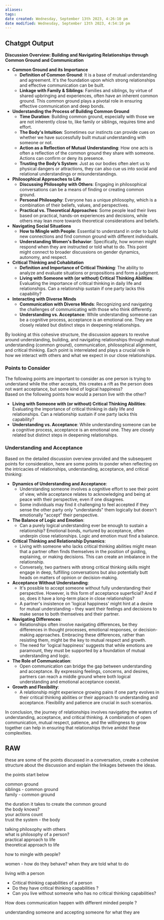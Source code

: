 ```yaml
---
aliases: 
tags: 
date created: Wednesday, September 13th 2023, 4:26:10 pm
date modified: Wednesday, September 13th 2023, 4:54:10 pm
---
```


## Chatgpt Output

**Discussion Overview: Building and Navigating Relationships through Common Ground and Communication**

- **Common Ground and its Importance**
    - **Definition of Common Ground**: It is a base of mutual understanding and agreement. It's the foundation upon which strong relationships and effective communication can be built.
    - **Linkage with Family & Siblings**: Families and siblings, by virtue of shared upbringing and experiences, often have an inherent common ground. This common ground plays a pivotal role in ensuring effective communication and deep bonds.
- **Understanding the Process of Building Common Ground**
    - **Time Duration**: Building common ground, especially with those we are not inherently close to, like family or siblings, requires time and effort.
    - **The Body's Intuition**: Sometimes our instincts can provide cues on whether we have successfully built mutual understanding with someone or not.
    - **Action as a Reflection of Mutual Understanding**: How one acts is often a reflection of the common ground they share with someone. Actions can confirm or deny its presence.
    - **Trusting the Body’s System**: Just as our bodies often alert us to physical dangers or attractions, they can also cue us into social and relational understandings or misunderstandings.
- **Philosophical Approaches to Life**
    - **Discussing Philosophy with Others**: Engaging in philosophical conversations can be a means of finding or creating common ground.
    - **Personal Philosophy**: Everyone has a unique philosophy, which is a combination of their beliefs, values, and perspectives.
    - **Practical vs. Theoretical Approaches**: Some people lead their lives based on practical, hands-on experiences and decisions, while others may lean more towards theoretical considerations and beliefs.
- **Navigating Social Situations**
    - **How to Mingle with People**: Essential to understand in order to build new connections and find common ground with different individuals.
    - **Understanding Women's Behavior**: Specifically, how women might respond when they are instructed or told what to do. This point might connect to broader discussions on gender dynamics, autonomy, and respect.
- **Critical Thinking and Cohabitation**
    - **Definition and Importance of Critical Thinking**: The ability to analyze and evaluate situations or propositions and form a judgment.
    - **Living with Someone with (or without) Critical Thinking Abilities**: Evaluating the importance of critical thinking in daily life and relationships. Can a relationship sustain if one party lacks this capability?
- **Interacting with Diverse Minds**
    - **Communication with Diverse Minds**: Recognizing and navigating the challenges of communicating with those who think differently.
    - **Understanding vs. Acceptance**: While understanding someone can be a cognitive process, acceptance is an emotional one. They are closely related but distinct steps in deepening relationships.

By looking at this cohesive structure, the discussion appears to revolve around understanding, building, and navigating relationships through mutual understanding (common ground), communication, philosophical alignment, and critical thinking. Each point is interrelated and plays a crucial role in how we interact with others and what we expect in our close relationships.

### Points to Consider

The following points are important to consider as one person is trying to understand while the other accepts, this creates a rift as the person does not want acceptance, but some kind of logical happiness?  
Based on the following points how would a person live with the other?
- **Living with Someone with (or without) Critical Thinking Abilities**: Evaluating the importance of critical thinking in daily life and relationships. Can a relationship sustain if one party lacks this capability?
- **Understanding vs. Acceptance**: While understanding someone can be a cognitive process, acceptance is an emotional one. They are closely related but distinct steps in deepening relationships.

### Understanding and Acceptance

Based on the detailed discussion overview provided and the subsequent points for consideration, here are some points to ponder when reflecting on the intricacies of relationships, understanding, acceptance, and critical thinking:

- **Dynamics of Understanding and Acceptance**:
   - Understanding someone involves a cognitive effort to see their point of view, while acceptance relates to acknowledging and being at peace with their perspective, even if one disagrees.
   - Some individuals may find it challenging to feel accepted if they sense the other party only "understands" them logically but doesn't emotionally "accept" their perspective.
- **The Balance of Logic and Emotion**:
   - Can a purely logical understanding ever be enough to sustain a relationship? Emotional bonds, nurtured by acceptance, often underpin close relationships. Logic and emotion must find a balance.
- **Critical Thinking and Relationship Dynamics**:
   - Living with someone who lacks critical thinking abilities might mean that a partner often finds themselves in the position of guiding, explaining, or making decisions. This can create an imbalance in the relationship.
   - Conversely, two partners with strong critical thinking skills might engage in deep, fulfilling conversations but also potentially butt heads on matters of opinion or decision-making.
- **Acceptance Without Understanding**:
   - It's possible to accept someone without fully understanding their perspective. However, is this form of acceptance superficial? And if so, does it have a long-term place in close relationships?
   - A partner's insistence on 'logical happiness' might hint at a desire for mutual understanding – they want their feelings and decisions to make sense to both themselves and their partner.
- **Navigating Differences**:
   - Relationships often involve navigating differences, be they differences in thought processes, emotional responses, or decision-making approaches. Embracing these differences, rather than resisting them, might be the key to mutual respect and growth.
   - The need for 'logical happiness' suggests that while emotions are paramount, they must be supported by a foundation of mutual understanding and logic.
- **The Role of Communication**:
   - Open communication can bridge the gap between understanding and acceptance. By expressing feelings, concerns, and desires, partners can reach a middle ground where both logical understanding and emotional acceptance coexist.
- **Growth and Flexibility**:
   - A relationship might experience growing pains if one party evolves in their critical thinking abilities or their approach to understanding and acceptance. Flexibility and patience are crucial in such scenarios.

In conclusion, the journey of relationships involves navigating the waters of understanding, acceptance, and critical thinking. A combination of open communication, mutual respect, patience, and the willingness to grow together can help in ensuring that relationships thrive amidst these complexities.

## RAW

these are some of the points discussed in a conversation, create a cohesive structure about the discussion and explain the linkages between the ideas.

the points start below 

common ground  
siblings - common ground  
family - common ground

the duration it takes to create the common ground  
the body knows?  
your actions count  
trust the system - the body

talking philosophy with others  
what is philosophy of a person?  
practical approach to life  
theoretical approach to life

how to mingle with people?

women - how do they behave? when they are told what to do

living with a person
- Critical thinking capabilities of a person
- Do they have critical thinking capabilities ?
- Can you live without someone who has no critical thinking capabilities?

How does communication happen with different minded people ?


understanding someone and accepting someone for what they are
